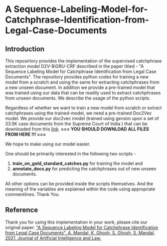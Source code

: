 # A Sequence-Labeling-Model-for-Catchphrase-Identification-from-Legal-Case-Documents

## Introduction
This reposirtory provides the implementation of the supervised catchphrase extraction model D2V-BiGRU-CRF described in the paper titled - "A Sequence Labeling Model for Catchphrase Identification from Legal Case Documents". The repository provides python codes for training a new model from a scratch and using the same for extracting catchphrases from a new unseen document. In addition we provide a pre-trained model that was trained using our data that can be readily used to extract catchphrases from unseen documents. We describe the usage of the python scripts.


Regardless of whether we want to train a new model from scratch or extract catchphrases using the trained-model, we need a pre-trained Doc2Vec model. We provide our doc2vec model (trained using gensim upon a set of 33.5K case documents from the Supreme Court of India ) that can be downloaded from this [link](https://app.box.com/s/sd3v6kp1i2qtsz8r2i2dfuwvx43ri1hb). **=== YOU SHOULD DOWNLOAD ALL FILES FROM HERE !!! ===**  

We hope to make using our model easier.

One should be primarily interested in the following two scripts - 
1. **train_on_gold_standard_catches.py** for training the model and 
2. **annotate_docs.py** for predicting the catchphrases out of new unseen documents.

All other options can be provided inside the scripts themselves. And the meaning of the variables are explained within the code using appropriate commentlines.
Thank You.
## Reference
Thank you for using this implementation in your work, please cite our original paper:
["A Sequence Labeling Model for Catchphrase Identification from Legal Case Documents", A. Mandal, K. Ghosh, S. Ghosh, S. Mandal, 2021, Journal of Artificial Intelligence and Law.](https://link.springer.com/article/10.1007/s10506-021-09296-2)
